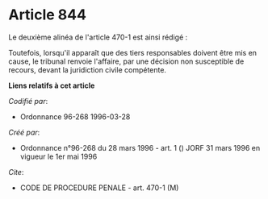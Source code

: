 # Article 844

Le deuxième alinéa de l'article 470-1 est ainsi rédigé :

Toutefois, lorsqu'il apparaît que des tiers responsables doivent être mis en cause, le tribunal renvoie l'affaire, par une
décision non susceptible de recours, devant la juridiction civile compétente.

**Liens relatifs à cet article**

_Codifié par_:

  - Ordonnance 96-268 1996-03-28

_Créé par_:

  - Ordonnance n°96-268 du 28 mars 1996 - art. 1 () JORF 31 mars 1996 en vigueur le 1er mai 1996

_Cite_:

  - CODE DE PROCEDURE PENALE - art. 470-1 (M)
